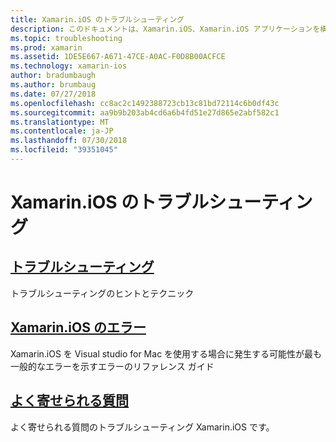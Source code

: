 ```yaml
---
title: Xamarin.iOS のトラブルシューティング
description: このドキュメントは、Xamarin.iOS、Xamarin.iOS アプリケーションを構築するときに、潜在的なエラーの一覧のトラブルシューティング情報を提供し、よく寄せられる質問のさまざまなリソースをリンクしています。
ms.topic: troubleshooting
ms.prod: xamarin
ms.assetid: 1DE5E667-A671-47CE-A0AC-F0D8B00ACFCE
ms.technology: xamarin-ios
author: bradumbaugh
ms.author: brumbaug
ms.date: 07/27/2018
ms.openlocfilehash: cc8ac2c1492388723cb13c81bd72114c6b0df43c
ms.sourcegitcommit: aa9b9b203ab4cd6a6b4fd51e27d865e2abf582c1
ms.translationtype: MT
ms.contentlocale: ja-JP
ms.lasthandoff: 07/30/2018
ms.locfileid: "39351045"
---
```

# <a name="troubleshooting-xamarinios"></a>Xamarin.iOS のトラブルシューティング

## <a name="troubleshootingiostroubleshootingtroubleshootingmd"></a>[トラブルシューティング](~/ios/troubleshooting/troubleshooting.md)

トラブルシューティングのヒントとテクニック

## <a name="xamarinios-errorsiostroubleshootingmtouch-errorsmd"></a>[Xamarin.iOS のエラー](~/ios/troubleshooting/mtouch-errors.md)

Xamarin.iOS を Visual studio for Mac を使用する場合に発生する可能性が最も一般的なエラーを示すエラーのリファレンス ガイド

## <a name="frequently-asked-questionsquestionsindexmd"></a>[よく寄せられる質問](questions/index.md)

よく寄せられる質問のトラブルシューティング Xamarin.iOS です。
